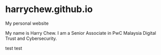 # harrychew.github.io
My personal website

My name is Harry Chew. I am a Senior Associate in PwC Malaysia Digital Trust and Cybersecurity.

test test